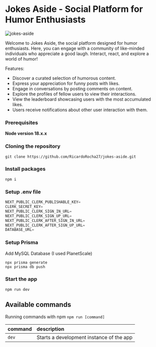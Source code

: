 # Jokes Aside - Social Platform for Humor Enthusiasts

![jokes-aside](https://github.com/RicardoRocha27/jokes-aside/assets/133434333/a266965b-f1b2-4c15-96e9-2323aa34b48c)

Welcome to Jokes Aside, the social platform designed for humor enthusiasts. Here, you can engage with a community of like-minded individuals who appreciate a good laugh. Interact, react, and explore a world of humor!

Features:

- Discover a curated selection of humorous content.
- Express your appreciation for funny posts with likes.
- Engage in conversations by posting comments on content.
- Explore the profiles of fellow users to view their interactions.
- View the leaderboard showcasing users with the most accumulated likes.
- Users receive notifications about other user interaction with them.

### Prerequisites

**Node version 18.x.x**

### Cloning the repository

```shell
git clone https://github.com/RicardoRocha27/jokes-aside.git
```

### Install packages

```shell
npm i
```

### Setup .env file

```js
NEXT_PUBLIC_CLERK_PUBLISHABLE_KEY=
CLERK_SECRET_KEY=
NEXT_PUBLIC_CLERK_SIGN_IN_URL=
NEXT_PUBLIC_CLERK_SIGN_UP_URL=
NEXT_PUBLIC_CLERK_AFTER_SIGN_IN_URL=
NEXT_PUBLIC_CLERK_AFTER_SIGN_UP_URL=
DATABASE_URL=
```

### Setup Prisma

Add MySQL Database (I used PlanetScale)

```shell
npx prisma generate
npx prisma db push
```

### Start the app

```shell
npm run dev
```

## Available commands

Running commands with npm `npm run [command]`

| command | description                              |
| :------ | :--------------------------------------- |
| `dev`   | Starts a development instance of the app |
